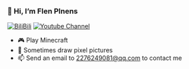 ### 👋 Hi, I’m Flen Plnens

[![BiliBili](https://img.shields.io/badge/BiliBili-Flen--Plnens-00A1D6?logo=bilibili&logoColor=white&style=flat-square)](https://space.bilibili.com/502734658)
[![Youtube Channel](https://img.shields.io/badge/Youtube-Flen%20Plnens-D30C0C?logo=Youtube&style=flat-square)](https://www.youtube.com/@flenplnens1685)

- 🎮 Play Minecraft
- 🎨 Sometimes draw pixel pictures
- 📫 Send an email to 2276249081@qq.com to contact me

<!---
Flen-Plnens/Flen-Plnens is a ✨ special ✨ repository because its `README.md` (this file) appears on your GitHub profile.
You can click the Preview link to take a look at your changes.
--->
